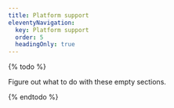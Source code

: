 ```yaml
---
title: Platform support
eleventyNavigation:
  key: Platform support
  order: 5
  headingOnly: true
---
```


{% todo %}

Figure out what to do with these empty sections.

{% endtodo %}
